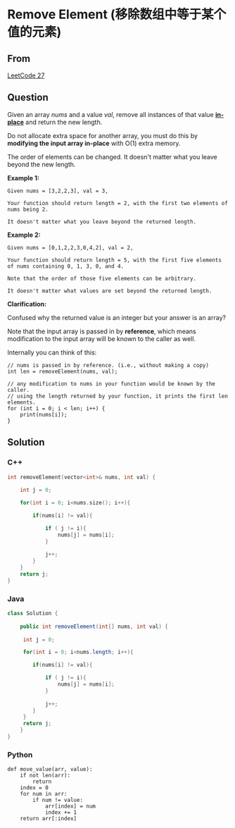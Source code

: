 # Remove Element (移除数组中等于某个值的元素)



## From

[LeetCode 27](https://leetcode.com/problems/remove-element/description/)



## Question

Given an array *nums* and a value *val*, remove all instances of that value [**in-place**](https://en.wikipedia.org/wiki/In-place_algorithm) and return the new length.

Do not allocate extra space for another array, you must do this by **modifying the input array in-place** with O(1) extra memory.

The order of elements can be changed. It doesn't matter what you leave beyond the new length.

**Example 1:**

```
Given nums = [3,2,2,3], val = 3,

Your function should return length = 2, with the first two elements of nums being 2.

It doesn't matter what you leave beyond the returned length.

```

**Example 2:**

```
Given nums = [0,1,2,2,3,0,4,2], val = 2,

Your function should return length = 5, with the first five elements of nums containing 0, 1, 3, 0, and 4.

Note that the order of those five elements can be arbitrary.

It doesn't matter what values are set beyond the returned length.
```

**Clarification:**

Confused why the returned value is an integer but your answer is an array?

Note that the input array is passed in by **reference**, which means modification to the input array will be known to the caller as well.

Internally you can think of this:

```
// nums is passed in by reference. (i.e., without making a copy)
int len = removeElement(nums, val);

// any modification to nums in your function would be known by the caller.
// using the length returned by your function, it prints the first len elements.
for (int i = 0; i < len; i++) {
    print(nums[i]);
}
```






## Solution  

### C++

```c++
int removeElement(vector<int>& nums, int val) {  
        
    int j = 0;  

    for(int i = 0; i<nums.size(); i++){  

        if(nums[i] != val){  

            if ( j != i){
                nums[j] = nums[i];      
            }
            
            j++;
        }
    }  
    return j;  
}
```


### Java

```java
class Solution {
    
    public int removeElement(int[] nums, int val) {
        
     int j = 0;  

     for(int i = 0; i<nums.length; i++){  

        if(nums[i] != val){  

            if ( j != i){
                nums[j] = nums[i];      
            }
            
            j++;
        }
     }  
     return j;  
    }
}
```
### Python

```
def move_value(arr, value):
    if not len(arr):
        return
    index = 0
    for num in arr:
        if num != value:
            arr[index] = num
            index += 1
    return arr[:index]
```